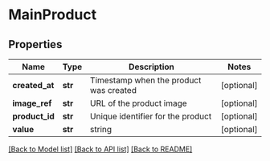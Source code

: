 # MainProduct

## Properties
Name | Type | Description | Notes
------------ | ------------- | ------------- | -------------
**created_at** | **str** | Timestamp when the product was created | [optional] 
**image_ref** | **str** | URL of the product image | [optional] 
**product_id** | **str** | Unique identifier for the product | [optional] 
**value** | **str** | string | [optional] 

[[Back to Model list]](../README.md#documentation-for-models) [[Back to API list]](../README.md#documentation-for-api-endpoints) [[Back to README]](../README.md)


